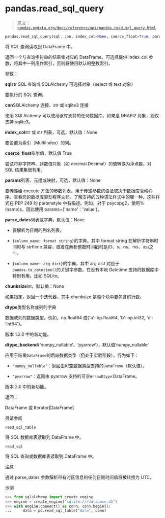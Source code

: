 # pandas.read_sql_query

> 原文：[`pandas.pydata.org/docs/reference/api/pandas.read_sql_query.html`](https://pandas.pydata.org/docs/reference/api/pandas.read_sql_query.html)

```py
pandas.read_sql_query(sql, con, index_col=None, coerce_float=True, params=None, parse_dates=None, chunksize=None, dtype=None, dtype_backend=_NoDefault.no_default)
```

将 SQL 查询读取到 DataFrame 中。

返回一个与查询字符串的结果集对应的 DataFrame。可选择提供 index_col 参数，将其中一列用作索引，否则将使用默认的整数索引。

参数：

**sql**str SQL 查询或 SQLAlchemy 可选择对象（select 或 text 对象）

要执行的 SQL 查询。

**con**SQLAlchemy 连接、str 或 sqlite3 连接

使用 SQLAlchemy 可以使用该库支持的任何数据库。如果是 DBAPI2 对象，则仅支持 sqlite3。

**index_col**str 或 str 列表，可选，默认值：None

要设置为索引（MultiIndex）的列。

**coerce_float**布尔值，默认值 True

尝试将非字符串、非数值对象（如 decimal.Decimal）的值转换为浮点数。对 SQL 结果集很有用。

**params**列表、元组或映射，可选，默认值：None

要传递给 execute 方法的参数列表。用于传递参数的语法取决于数据库驱动程序。查看您的数据库驱动程序文档，了解支持的五种语法样式中的哪一种，这些样式在 PEP 249 的 paramstyle 中有描述。例如，对于 psycopg2，使用%(name)s，因此使用 params={'name'：'value'}。

**parse_dates**列表或字典，默认值：None

+   要解析为日期的列名列表。

+   `{column_name: format string}`的字典，其中 format string 在解析字符串时间时与 strftime 兼容，或者在解析整数时间戳时是(D、s、ns、ms、us)之一。

+   `{column_name: arg dict}`的字典，其中 arg dict 对应于`pandas.to_datetime()`的关键字参数。在没有本地 Datetime 支持的数据库中特别有用，比如 SQLite。

**chunksize**int，默认值：None

如果指定，返回一个迭代器，其中 chunksize 是每个块中要包含的行数。

**dtype**类型名称或列的字典

数据或列的数据类型。例如，np.float64 或{'a': np.float64, 'b': np.int32, 'c': 'Int64'}。

版本 1.3.0 中的新功能。

**dtype_backend**{‘numpy_nullable’、‘pyarrow’}，默认值‘numpy_nullable’

应用于结果`DataFrame`的后端数据类型（仍处于实验阶段）。行为如下：

+   `"numpy_nullable"`：返回由可空数据类型支持的`DataFrame`（默认值）。

+   `"pyarrow"`：返回由 pyarrow 支持的可空`ArrowDtype` DataFrame。

版本 2.0 中的新功能。

返回：

DataFrame 或 Iterator[DataFrame]

另请参阅

`read_sql_table`

将 SQL 数据库表读取到 DataFrame 中。

`read_sql`

将 SQL 查询或数据库表读取到 DataFrame 中。

注意

通过 parse_dates 参数解析带有时区信息的任何日期时间值将被转换为 UTC。

示例

```py
>>> from sqlalchemy import create_engine  
>>> engine = create_engine("sqlite:///database.db")  
>>> with engine.connect() as conn, conn.begin():  
...     data = pd.read_sql_table("data", conn) 
```
